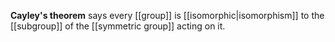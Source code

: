 **Cayley's theorem** says every [[group]] is [[isomorphic|isomorphism]] to the [[subgroup]] of the [[symmetric group]] acting on it.